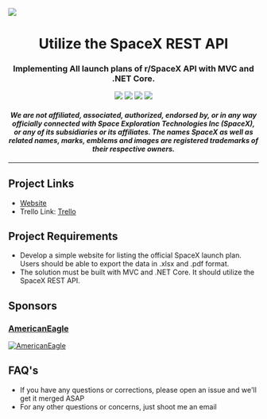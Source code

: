 <p align="left"><img src="https://live.staticflickr.com/65535/49185149122_37f5c52e43_k.jpg"></p>

<h1 align="center">Utilize the SpaceX REST API</h1>

<h3 align="center">
Implementing All launch plans of r/SpaceX API with MVC and .NET Core.
</h3>

<p align="center">
<a href="https://github.com/tomabonev/SpaceX-REST-API/actions"><img src="https://img.shields.io/github/workflow/status/r-spacex/SpaceX-API/Test?style=flat-square"></a>
<a href="https://github.com/r-spacex/SpaceX-API/releases/tag/v3.1.0"><img src="https://img.shields.io/badge/release-v3.1.0-blue"><a>
<a href="https://en.wikipedia.org/wiki/Representational_state_transfer"><img src="https://img.shields.io/badge/interface-REST-brightgreen.svg?longCache=true&style=flat-square"></a>
<a href="https://docs.spacexdata.com/#5fc4c846-c373-43df-a10a-e9faf80a8b0a"><img src="https://img.shields.io/badge/postman-SpaceX%20API%20docs-important"><a>
</p>

<h4 align="center">
  <i>
    We are not affiliated, associated, authorized, endorsed by, or in any way officially connected with Space Exploration Technologies Inc (SpaceX), or any of its subsidiaries or its affiliates. The names SpaceX as well as related names, marks, emblems and images are registered trademarks of their respective owners.
  </i>
</h4>

---
## Project Links


* [Website](https://trello.com/b/FidNrecQ/spacex)
* Trello Link: [Trello](https://trello.com/b/FidNrecQ/spacex)

## Project Requirements

* Develop a simple website for listing the official SpaceX launch plan. Users should be able to export the data in .xlsx and .pdf format.
* The solution must be built with MVC and .NET Core. It should utilize the SpaceX REST API.

## Sponsors

### [AmericanEagle](https://www.americaneagle.com/)

[![AmericanEagle](https://res.cloudinary.com/dpc0sub89/image/upload/v1607917476/SpaceX/809f23f0-38fb-4a5e-b005-88d26d6cda8f_1_wja7gj.jpg)](https://www.americaneagle.com/)

## FAQ's

* If you have any questions or corrections, please open an issue and we'll get it merged ASAP
* For any other questions or concerns, just shoot me an email


